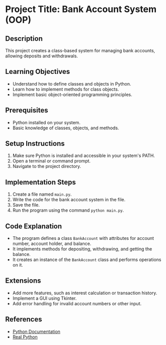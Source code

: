 # Project Title: Bank Account System (OOP)

## Description
This project creates a class-based system for managing bank accounts, allowing deposits and withdrawals.

## Learning Objectives
- Understand how to define classes and objects in Python.
- Learn how to implement methods for class objects.
- Implement basic object-oriented programming principles.

## Prerequisites
- Python installed on your system.
- Basic knowledge of classes, objects, and methods.

## Setup Instructions
1.  Make sure Python is installed and accessible in your system's PATH.
2.  Open a terminal or command prompt.
3.  Navigate to the project directory.

## Implementation Steps
1.  Create a file named `main.py`.
2.  Write the code for the bank account system in the file.
3.  Save the file.
4.  Run the program using the command `python main.py`.

## Code Explanation
- The program defines a class `BankAccount` with attributes for account number, account holder, and balance.
- It implements methods for depositing, withdrawing, and getting the balance.
- It creates an instance of the `BankAccount` class and performs operations on it.

## Extensions
- Add more features, such as interest calculation or transaction history.
- Implement a GUI using Tkinter.
- Add error handling for invalid account numbers or other input.

## References
- [Python Documentation](https://docs.python.org/3/)
- [Real Python](https://realpython.com/)
